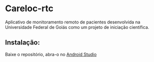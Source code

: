 # Careloc-rtc

Aplicativo de monitoramento remoto de pacientes desenvolvida na Universidade Federal de Goiás como um projeto de iniciação científica. 
## Instalação:
Baixe o repositório, abra-o no [Android Studio](https://developer.android.com/studio)
